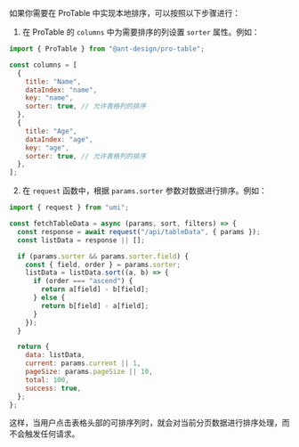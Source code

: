 如果你需要在 ProTable 中实现本地排序，可以按照以下步骤进行：

1. 在 ProTable 的 `columns` 中为需要排序的列设置 `sorter` 属性。例如：

```jsx
import { ProTable } from "@ant-design/pro-table";

const columns = [
  {
    title: "Name",
    dataIndex: "name",
    key: "name",
    sorter: true, // 允许表格列的排序
  },
  {
    title: "Age",
    dataIndex: "age",
    key: "age",
    sorter: true, // 允许表格列的排序
  },
];
```

2. 在 `request` 函数中，根据 `params.sorter` 参数对数据进行排序。例如：

```jsx
import { request } from "umi";

const fetchTableData = async (params, sort, filters) => {
  const response = await request("/api/tableData", { params });
  const listData = response || [];

  if (params.sorter && params.sorter.field) {
    const { field, order } = params.sorter;
    listData = listData.sort((a, b) => {
      if (order === "ascend") {
        return a[field] - b[field];
      } else {
        return b[field] - a[field];
      }
    });
  }

  return {
    data: listData,
    current: params.current || 1,
    pageSize: params.pageSize || 10,
    total: 100,
    success: true,
  };
};
```

这样，当用户点击表格头部的可排序列时，就会对当前分页数据进行排序处理，而不会触发任何请求。
